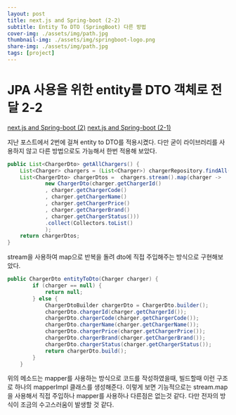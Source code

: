 ```yaml
---
layout: post
title: next.js and Spring-boot (2-2)
subtitle: Entity To DTO (SpringBoot) 다른 방법
cover-img: ./assets/img/path.jpg
thumbnail-img: ./assets/img/springboot-logo.png
share-img: ./assets/img/path.jpg
tags: [project]
---
```


# JPA 사용을 위한 entity를 DTO 객체로 전달 2-2

[next.js and Spring-boot (2)](https://sytp93.github.io/2023-09-17-third/)
[next.js and Spring-boot (2-1)](https://sytp93.github.io/2023-09-17-dontForget/)

지난 포스트에서 2번에 걸쳐 entity to DTO를 적용시켰다. 다만 굳이 라이브러리를 사용하지 않고 다른 방법으로도 가능해서 한번 적용해 보았다.

```java
public List<ChargerDto> getAllChargers() {
    List<Charger> chargers = (List<Charger>) chargerRepository.findAll();
    List<ChargerDto> chargerDtos =  chargers.stream().map(charger ->
            new ChargerDto(charger.getChargerId()
            , charger.getChargerCode()
            , charger.getChargerName()
            , charger.getChargerPrice()
            , charger.getChargerBrand()
            , charger.getChargerStatus()))
            .collect(Collectors.toList()
            );
    return chargerDtos;
}
```
 
stream을 사용하여 map으로 반복을 돌려 dto에 직접 주입해주는 방식으로 구현해보았다.

```java
public ChargerDto entityToDto(Charger charger) {
        if (charger == null) {
            return null;
        } else {
            ChargerDtoBuilder chargerDto = ChargerDto.builder();
            chargerDto.chargerId(charger.getChargerId());
            chargerDto.chargerCode(charger.getChargerCode());
            chargerDto.chargerName(charger.getChargerName());
            chargerDto.chargerPrice(charger.getChargerPrice());
            chargerDto.chargerBrand(charger.getChargerBrand());
            chargerDto.chargerStatus(charger.getChargerStatus());
            return chargerDto.build();
        }
    }
```

위의 메소드는 mapper를 사용하는 방식으로 코드를 작성하였을때, 빌드할때 이런 구조로 하나의 mapperImpl 클래스를 생성해준다. 이렇게 보면 기능적으로는 stream.map을 사용해서 직접 주입하나 mapper를 사용하나 다른점은 없는것 같다. 다만 전자의 방식이 조금의 수고스러움이 발생할 것 같다.


